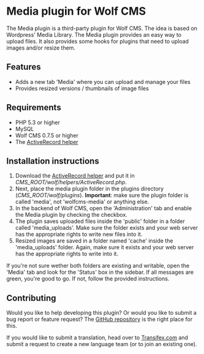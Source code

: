 Media plugin for Wolf CMS
=========================

The Media plugin is a third-party plugin for Wolf CMS. The idea is based on Wordpress' Media Library. The Media plugin provides an easy way to upload files. It also provides some hooks for plugins that need to upload images and/or resize them.

Features
--------

* Adds a new tab 'Media' where you can upload and manage your files
* Provides resized versions / thumbnails of image files

Requirements
------------

* PHP 5.3 or higher
* MySQL
* Wolf CMS 0.7.5 or higher
* The [ActiveRecord helper](https://github.com/nicwortel/wolfcms-ActiveRecord)

Installation instructions
-------------------------

1. Download the [ActiveRecord helper](https://github.com/nicwortel/wolfcms-ActiveRecord) and put it in *CMS_ROOT/wolf/helpers/ActiveRecord.php*.
2. Next, place the media plugin folder in the plugins directory (*CMS_ROOT/wolf/plugins*). **Important**: make sure the plugin folder is called 'media', not 'wolfcms-media' or anything else.
3. In the backend of Wolf CMS, open the 'Administration' tab and enable the Media plugin by checking the checkbox.
4. The plugin saves uploaded files inside the 'public' folder in a folder called 'media_uploads'. Make sure the folder exists and your web server has the appropriate rights to write new files into it.
5. Resized images are saved in a folder named 'cache' inside the 'media_uploads' folder. Again, make sure it exists and your web server has the appropriate rights to write into it.

If you're not sure wether both folders are existing and writable, open the 'Media' tab and look for the 'Status' box in the sidebar. If all messages are green, you're good to go. If not, follow the provided instructions.

Contributing
------------

Would you like to help developing this plugin? Or would you like to submit a bug report or feature request? The [GitHub repository](https://github.com/nicwortel/wolfcms-media) is the right place for this.

If you would like to submit a translation, head over to [Transifex.com](https://www.transifex.com/projects/p/wolfcms-media-plugin/) and submit a request to create a new language team (or to join an existing one).
